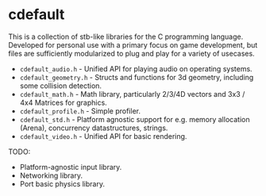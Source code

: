 # cdefault

This is a collection of stb-like libraries for the C programming language.
Developed for personal use with a primary focus on game development, but
files are sufficiently modularized to plug and play for a variety of usecases.

*   `cdefault_audio.h`    - Unified API for playing audio on operating systems.
*   `cdefault_geometry.h` - Structs and functions for 3d geometry, including some collision detection.
*   `cdefault_math.h`     - Math library, particularly 2/3/4D vectors and 3x3 / 4x4 Matrices for graphics.
*   `cdefault_profile.h`  - Simple profiler.
*   `cdefault_std.h`      - Platform agnostic support for e.g. memory allocation (Arena), concurrency datastructures, strings.
*   `cdefault_video.h`    - Unified API for basic rendering.

TODO:

*   Platform-agnostic input library.
*   Networking library.
*   Port basic physics library.

